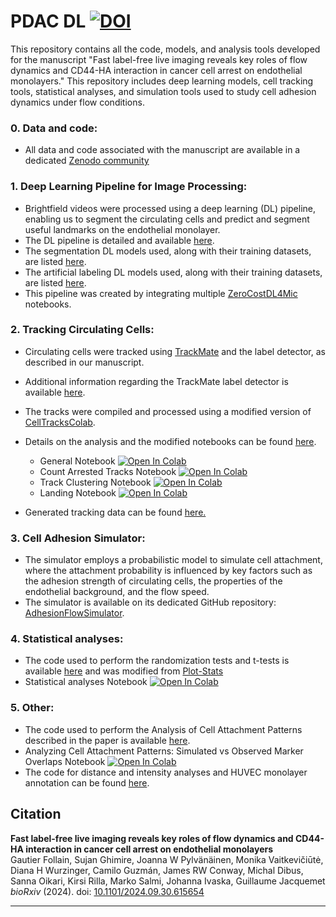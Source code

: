 # PDAC DL  [![DOI](https://zenodo.org/badge/DOI/10.5281/zenodo.13868959.svg)](https://doi.org/10.5281/zenodo.13868959)


This repository contains all the code, models, and analysis tools developed for the manuscript "Fast label-free live imaging reveals key roles of flow dynamics and CD44-HA interaction in cancer cell arrest on endothelial monolayers." This repository includes deep learning models, cell tracking tools, statistical analyses, and simulation tools used to study cell adhesion dynamics under flow conditions.


### 0. **Data and code**:
   - All data and code associated with the manuscript are available in a dedicated [Zenodo community](https://zenodo.org/communities/pdac_dl) 

### 1. **Deep Learning Pipeline for Image Processing**:
   - Brightfield videos were processed using a deep learning (DL) pipeline, enabling us to segment the circulating cells and predict and segment useful landmarks on the endothelial monolayer.
   - The DL pipeline is detailed and available [here](https://github.com/CellMigrationLab/PDAC_DL/tree/main/DL_pipeline#deep-learning-based-image-analysis-pipeline).
   - The segmentation DL models used, along with their training datasets, are listed [here](https://github.com/CellMigrationLab/PDAC_DL/wiki/Segmentation-models).
   - The artificial labeling DL models used, along with their training datasets, are listed [here](https://github.com/CellMigrationLab/PDAC_DL/wiki/Artificial-labeling-models).
   - This pipeline was created by integrating multiple [ZeroCostDL4Mic](https://github.com/HenriquesLab/ZeroCostDL4Mic) notebooks.

### 2. **Tracking Circulating Cells**:
   - Circulating cells were tracked using [TrackMate](https://imagej.net/plugins/trackmate/) and the label detector, as described in our manuscript.
   - Additional information regarding the TrackMate label detector is available [here](https://imagej.net/plugins/trackmate/detectors/trackmate-label-image-detector).
   - The tracks were compiled and processed using a modified version of [CellTracksColab](https://github.com/CellMigrationLab/CellTracksColab).
   - Details on the analysis and the modified notebooks can be found [here](https://github.com/CellMigrationLab/PDAC_DL/tree/main/CellTracksColab#pdac-celltrackscolab).

      - General Notebook [![Open In Colab](https://colab.research.google.com/assets/colab-badge.svg)](https://colab.research.google.com/github/CellMigrationLab/PDAC_DL/blob/main/CellTracksColab/PDAC_CellTracksColab_General.ipynb)
      - Count Arrested Tracks Notebook [![Open In Colab](https://colab.research.google.com/assets/colab-badge.svg)](https://colab.research.google.com/github/CellMigrationLab/PDAC_DL/blob/main/CellTracksColab/PDAC_CellTracksColab%20_Arrested_Tracks.ipynb)
      - Track Clustering Notebook [![Open In Colab](https://colab.research.google.com/assets/colab-badge.svg)](https://colab.research.google.com/github/CellMigrationLab/PDAC_DL/blob/main/CellTracksColab/PDAC_CellTracksColab_Track_Clustering.ipynb)
      - Landing Notebook [![Open In Colab](https://colab.research.google.com/assets/colab-badge.svg)](https://colab.research.google.com/github/CellMigrationLab/PDAC_DL/blob/main/CellTracksColab/PDAC_CellTracksColab_Landing_Tracks.ipynb)

   - Generated tracking data can be found [here.](https://github.com/CellMigrationLab/PDAC_DL/wiki/Tracking-datasets) 

### 3. **Cell Adhesion Simulator**:
   - The simulator employs a probabilistic model to simulate cell attachment, where the attachment probability is influenced by key factors such as the adhesion strength of circulating cells, the properties of the endothelial background, and the flow speed.
   - The simulator is available on its dedicated GitHub repository: [AdhesionFlowSimulator](https://github.com/CellMigrationLab/AdhesionFlowSimulator).

### 4. **Statistical analyses**:
   - The code used to perform the randomization tests and t-tests is available [here](https://github.com/CellMigrationLab/PDAC_DL/tree/main/Statistics) and was modified from  [Plot-Stats](https://github.com/CellMigrationLab/Plot-Stats)
   - Statistical analyses Notebook [![Open In Colab](https://colab.research.google.com/assets/colab-badge.svg)](https://colab.research.google.com/github/CellMigrationLab/PDAC_DL/blob/main/Statistics/Plot%26Stats_PDAC.ipynb)

### 5. **Other**:
   - The code used to perform the Analysis of Cell Attachment Patterns described in the paper is available [here](https://github.com/CellMigrationLab/PDAC_DL/tree/main/CellAttachmentSimulation).
   - Analyzing Cell Attachment Patterns: Simulated vs Observed Marker Overlaps Notebook [![Open In Colab](https://colab.research.google.com/assets/colab-badge.svg)](https://colab.research.google.com/github/CellMigrationLab/PDAC_DL/blob/main/CellAttachmentSimulation/Analyzing_Cell_Attachment_Patterns_Simulated_vs_Observed_Marker_Overlaps.ipynb)
   - The code for distance and intensity analyses and HUVEC monolayer annotation can be found [here](https://github.com/CellMigrationLab/PDAC_DL/tree/main/Analysis_scripts).

## Citation

**Fast label-free live imaging reveals key roles of flow dynamics and CD44-HA interaction in cancer cell arrest on endothelial monolayers**  
Gautier Follain, Sujan Ghimire, Joanna W Pylvänäinen, Monika Vaitkevičiūtė, Diana H Wurzinger, Camilo Guzmán, James RW Conway, Michal Dibus, Sanna Oikari, Kirsi Rilla, Marko Salmi, Johanna Ivaska, Guillaume Jacquemet  
*bioRxiv* (2024). doi: [10.1101/2024.09.30.615654](https://doi.org/10.1101/2024.09.30.615654)



---





